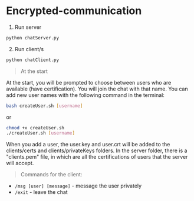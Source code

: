 # Encrypted-communication

1. Run server

```bash
python chatServer.py
```

2. Run client/s

```bash
python chatClient.py
```

> At the start

At the start, you will be prompted to choose between users who are available (have certification). You will join the chat with that name. You can add new user names with the following command in the terminal:
```bash
bash createUser.sh [username]
```
or
```bash
chmod +x createUser.sh
./createUser.sh [username]
```
When you add a user, the user.key and user.crt will be added to the clients/certs and clients/privateKeys folders. In the server folder, there is a "clients.pem" file, in which are all the certifications of users that the server will accept.

> Commands for the client:
- `/msg [user] [message]` - message the user privately
- `/exit` - leave the chat
